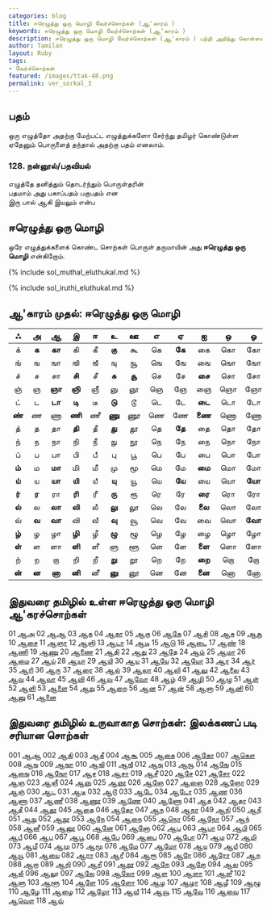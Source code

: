 ```yaml
---  
categories: blog  
title: ஈரெழுத்து ஒரு மொழி வேர்ச்சொற்கள் (ஆ'காரம் )
keywords: ஈரெழுத்து ஒரு மொழி வேர்ச்சொற்கள் (ஆ'காரம் )
description: ஈரெழுத்து ஒரு மொழி வேர்ச்சொற்கள் (ஆ'காரம் ) பற்றி அறிந்து கொள்ளலாம்.  
author: Tamilan  
layout: Ruby  
tags:  
- வேர்ச்சொற்கள்  
featured: /images/ttak-48.png  
permalink: ver_sorkal_3
---  
```


## பதம்  
ஒரு எழுத்தோ அதற்கு மேற்பட்ட எழுத்துக்களோ சேர்ந்து தமிழர் கொண்டுள்ள ஏதேனும் பொருளைத் தந்தால் அதற்கு பதம் எனலாம்.  
  

### 128. நன்னூல்/பதவியல்  
எழுத்தே தனித்தும் தொடர்ந்தும் பொருள்தரின்  
பதமாம் அது பகாப்பதம் பகுபதம் என  
இரு பால் ஆகி இயலும் என்ப  
  

## ஈரெழுத்து ஒரு மொழி  
ஒரே எழுத்துக்களைக் கொண்ட சொற்கள் பொருள் தருமாயின் அது **ஈரெழுத்து ஒரு மொழி** என்கிறோம்.  

{% include sol_muthal_eluthukal.md %}

{% include sol_iruthi_eluthukal.md %}

## ஆ'காரம் முதல்: ஈரெழுத்து ஒரு மொழி

ஃ|**அ**|**ஆ**|இ|ஈ|உ|ஊ|எ|ஏ|ஐ|ஒ|ஓ|ஔ
:-----:|:-----:|:-----:|:-----:|:-----:|:-----:|:-----:|:-----:|:-----:|:-----:|:-----:|:-----:|:-----:
க்|**க**|**கா**|கி|கீ|**கு**|கூ|கெ|**கே**|கை|கொ|கோ|கௌ
ங்|ங|ஙா|ஙி|ஙீ|ஙு|ஙூ|ஙெ|ஙே|ஙை|ஙொ|ஙோ|ஙௌ
ச்|ச|சா|**சி**|சீ|**சு**|**சூ**|செ|சே|**சை**|சொ|சோ|சௌ
ஞ்|ஞ|**ஞா**|**ஞி**|ஞீ|ஞு|ஞூ|ஞெ|ஞே|ஞை|ஞொ|ஞோ|ஞௌ
ட்|ட|**டா**|**டி**|டீ|**டு**|டூ|டெ|டே|**டை**|டொ|டோ|டௌ
**ண்**|ண|ணா|**ணி**|ணீ|**ணு**|ணூ|ணெ|ணே|**ணை**|ணொ|ணோ|ணௌ
த்|த|தா|**தி**|தீ|**து**|தூ|தெ|**தே**|தை|தொ|தோ|தௌ
ந்|ந|நா|நி|நீ|நு|நூ|நெ|நே|நை|நொ|நோ|நௌ
ப்|ப|பா|பி|பீ|பு|பூ|பெ|பே|பை|பொ|போ|பௌ
**ம்**|ம|**மா**|மி|மீ|மு|மூ|மெ|மே|**மை**|மொ|மோ|மௌ
**ய்**|ய|**யா**|**யி**|யீ|**யு**|யூ|யெ|**யே**|யை|யொ|**யோ**|யௌ
**ர்**|**ர**|ரா|**ரி**|ரீ|**ரு**|ரூ|ரெ|ரே|**ரை**|ரொ|ரோ|ரௌ
**ல்**|ல|**லா**|**லி**|லீ|**லு**|லூ|லெ|லே|**லை**|லொ|லோ|லௌ
வ்|**வ**|**வா**|வி|வீ|**வு**|வூ|வெ|வே|வை|வொ|**வோ**|வௌ
**ழ்**|ழ|ழா|**ழி**|ழீ|**ழு**|ழூ|ழெ|ழே|ழை|ழொ|ழோ|ழௌ
**ள்**|ள|ளா|**ளி**|ளீ|ளு|ளூ|ளெ|ளே|**ளை**|ளொ|ளோ|ளௌ
ற்|ற|றா|றி|றீ|**று**|றூ|றெ|றே|**றை**|றொ|றோ|றௌ
**ன்**|**ன**|**னா**|**னி**|னீ|**னு**|னூ|னெ|னே|**னை**|னொ|னோ|னௌ

## இதுவரை தமிழில் உள்ள ஈரெழுத்து ஒரு மொழி ஆ'கரச்சொற்கள்

01 [ஆஅ](https://thanithamizhakarathikalanjiyam.github.io/search/ஆஅ)
02 [ஆஆ](https://thanithamizhakarathikalanjiyam.github.io/search/ஆஆ)
03 [ஆக](https://thanithamizhakarathikalanjiyam.github.io/search/ஆக)
04 [ஆகா](https://thanithamizhakarathikalanjiyam.github.io/search/ஆகா)
05 [ஆகு](https://thanithamizhakarathikalanjiyam.github.io/search/ஆகு)
06 [ஆகே](https://thanithamizhakarathikalanjiyam.github.io/search/ஆகே)
07 [ஆசி](https://thanithamizhakarathikalanjiyam.github.io/search/ஆசி)
08 [ஆசு](https://thanithamizhakarathikalanjiyam.github.io/search/ஆசு)
09 [ஆசூ](https://thanithamizhakarathikalanjiyam.github.io/search/ஆசூ)
10 [ஆசை](https://thanithamizhakarathikalanjiyam.github.io/search/ஆசை)
11 [ஆஞா](https://thanithamizhakarathikalanjiyam.github.io/search/ஆஞா)
12 [ஆஞி](https://thanithamizhakarathikalanjiyam.github.io/search/ஆஞி)
13 [ஆடா](https://thanithamizhakarathikalanjiyam.github.io/search/ஆடா)
14 [ஆடி](https://thanithamizhakarathikalanjiyam.github.io/search/ஆடி)
15 [ஆடு](https://thanithamizhakarathikalanjiyam.github.io/search/ஆடு)
16 [ஆடை](https://thanithamizhakarathikalanjiyam.github.io/search/ஆடை)
17 [ஆண்](https://thanithamizhakarathikalanjiyam.github.io/search/ஆண்)
18 [ஆணி](https://thanithamizhakarathikalanjiyam.github.io/search/ஆணி)
19 [ஆணு](https://thanithamizhakarathikalanjiyam.github.io/search/ஆணு)
20 [ஆணை](https://thanithamizhakarathikalanjiyam.github.io/search/ஆணை)
21 [ஆதி](https://thanithamizhakarathikalanjiyam.github.io/search/ஆதி)
22 [ஆது](https://thanithamizhakarathikalanjiyam.github.io/search/ஆது)
23 [ஆதே](https://thanithamizhakarathikalanjiyam.github.io/search/ஆதே)
24 [ஆம்](https://thanithamizhakarathikalanjiyam.github.io/search/ஆம்)
25 [ஆமா](https://thanithamizhakarathikalanjiyam.github.io/search/ஆமா)
26 [ஆமை](https://thanithamizhakarathikalanjiyam.github.io/search/ஆமை)
27 [ஆய்](https://thanithamizhakarathikalanjiyam.github.io/search/ஆய்)
28 [ஆயா](https://thanithamizhakarathikalanjiyam.github.io/search/ஆயா)
29 [ஆயி](https://thanithamizhakarathikalanjiyam.github.io/search/ஆயி)
30 [ஆயு](https://thanithamizhakarathikalanjiyam.github.io/search/ஆயு)
31 [ஆயே](https://thanithamizhakarathikalanjiyam.github.io/search/ஆயே)
32 [ஆயோ](https://thanithamizhakarathikalanjiyam.github.io/search/ஆயோ)
33 [ஆர](https://thanithamizhakarathikalanjiyam.github.io/search/ஆர)
34 [ஆர்](https://thanithamizhakarathikalanjiyam.github.io/search/ஆர்)
35 [ஆரி](https://thanithamizhakarathikalanjiyam.github.io/search/ஆரி)
36 [ஆரு](https://thanithamizhakarathikalanjiyam.github.io/search/ஆரு)
37 [ஆரை](https://thanithamizhakarathikalanjiyam.github.io/search/ஆரை)
38 [ஆல்](https://thanithamizhakarathikalanjiyam.github.io/search/ஆல்)
39 [ஆலா](https://thanithamizhakarathikalanjiyam.github.io/search/ஆலா)
40 [ஆலி](https://thanithamizhakarathikalanjiyam.github.io/search/ஆலி)
41 [ஆலு](https://thanithamizhakarathikalanjiyam.github.io/search/ஆலு)
42 [ஆலை](https://thanithamizhakarathikalanjiyam.github.io/search/ஆலை)
43 [ஆவ](https://thanithamizhakarathikalanjiyam.github.io/search/ஆவ)
44 [ஆவா](https://thanithamizhakarathikalanjiyam.github.io/search/ஆவா)
45 [ஆவி](https://thanithamizhakarathikalanjiyam.github.io/search/ஆவி)
46 [ஆவு](https://thanithamizhakarathikalanjiyam.github.io/search/ஆவு)
47 [ஆவோ](https://thanithamizhakarathikalanjiyam.github.io/search/ஆவோ)
48 [ஆழ்](https://thanithamizhakarathikalanjiyam.github.io/search/ஆழ்)
49 [ஆழி](https://thanithamizhakarathikalanjiyam.github.io/search/ஆழி)
50 [ஆழு](https://thanithamizhakarathikalanjiyam.github.io/search/ஆழு)
51 [ஆள்](https://thanithamizhakarathikalanjiyam.github.io/search/ஆள்)
52 [ஆளி](https://thanithamizhakarathikalanjiyam.github.io/search/ஆளி)
53 [ஆளை](https://thanithamizhakarathikalanjiyam.github.io/search/ஆளை)
54 [ஆறு](https://thanithamizhakarathikalanjiyam.github.io/search/ஆறு)
55 [ஆறை](https://thanithamizhakarathikalanjiyam.github.io/search/ஆறை)
56 [ஆன](https://thanithamizhakarathikalanjiyam.github.io/search/ஆன)
57 [ஆன்](https://thanithamizhakarathikalanjiyam.github.io/search/ஆன்)
58 [ஆனா](https://thanithamizhakarathikalanjiyam.github.io/search/ஆனா)
59 [ஆனி](https://thanithamizhakarathikalanjiyam.github.io/search/ஆனி)
60 [ஆனு](https://thanithamizhakarathikalanjiyam.github.io/search/ஆனு)
61 [ஆனை](https://thanithamizhakarathikalanjiyam.github.io/search/ஆனை)
    
##  இதுவரை தமிழில் உருவாகாத சொற்கள்: இலக்கணப் படி சரியான சொற்கள்
    
001 [ஆஆ](https://thanithamizhakarathikalanjiyam.github.io/search/ஆஆ)
002 [ஆகி](https://thanithamizhakarathikalanjiyam.github.io/search/ஆகி)
003 [ஆகீ](https://thanithamizhakarathikalanjiyam.github.io/search/ஆகீ)
004 [ஆகூ](https://thanithamizhakarathikalanjiyam.github.io/search/ஆகூ)
005 [ஆகை](https://thanithamizhakarathikalanjiyam.github.io/search/ஆகை)
006 [ஆகோ](https://thanithamizhakarathikalanjiyam.github.io/search/ஆகோ)
007 [ஆகௌ](https://thanithamizhakarathikalanjiyam.github.io/search/ஆகௌ)
008 [ஆங](https://thanithamizhakarathikalanjiyam.github.io/search/ஆங)
009 [ஆஙா](https://thanithamizhakarathikalanjiyam.github.io/search/ஆஙா)
010 [ஆஙி](https://thanithamizhakarathikalanjiyam.github.io/search/ஆஙி)
011 [ஆஙீ](https://thanithamizhakarathikalanjiyam.github.io/search/ஆஙீ)
012 [ஆஙு](https://thanithamizhakarathikalanjiyam.github.io/search/ஆஙு)
013 [ஆஙூ](https://thanithamizhakarathikalanjiyam.github.io/search/ஆஙூ)
014 [ஆஙே](https://thanithamizhakarathikalanjiyam.github.io/search/ஆஙே)
015 [ஆஙை](https://thanithamizhakarathikalanjiyam.github.io/search/ஆஙை)
016 [ஆஙோ](https://thanithamizhakarathikalanjiyam.github.io/search/ஆஙோ)
017 [ஆச](https://thanithamizhakarathikalanjiyam.github.io/search/ஆச)
018 [ஆசா](https://thanithamizhakarathikalanjiyam.github.io/search/ஆசா)
019 [ஆசீ](https://thanithamizhakarathikalanjiyam.github.io/search/ஆசீ)
020 [ஆசே](https://thanithamizhakarathikalanjiyam.github.io/search/ஆசே)
021 [ஆசோ](https://thanithamizhakarathikalanjiyam.github.io/search/ஆசோ)
022 [ஆஞ](https://thanithamizhakarathikalanjiyam.github.io/search/ஆஞ)
023 [ஆஞீ](https://thanithamizhakarathikalanjiyam.github.io/search/ஆஞீ)
024 [ஆஞு](https://thanithamizhakarathikalanjiyam.github.io/search/ஆஞு)
025 [ஆஞூ](https://thanithamizhakarathikalanjiyam.github.io/search/ஆஞூ)
026 [ஆஞே](https://thanithamizhakarathikalanjiyam.github.io/search/ஆஞே)
027 [ஆஞை](https://thanithamizhakarathikalanjiyam.github.io/search/ஆஞை)
028 [ஆஞோ](https://thanithamizhakarathikalanjiyam.github.io/search/ஆஞோ)
029 [ஆஞ்](https://thanithamizhakarathikalanjiyam.github.io/search/ஆஞ்)
030 [ஆட](https://thanithamizhakarathikalanjiyam.github.io/search/ஆட)
031 [ஆடீ](https://thanithamizhakarathikalanjiyam.github.io/search/ஆடீ)
032 [ஆடூ](https://thanithamizhakarathikalanjiyam.github.io/search/ஆடூ)
033 [ஆடே](https://thanithamizhakarathikalanjiyam.github.io/search/ஆடே)
034 [ஆடோ](https://thanithamizhakarathikalanjiyam.github.io/search/ஆடோ)
035 [ஆண](https://thanithamizhakarathikalanjiyam.github.io/search/ஆண)
036 [ஆணா](https://thanithamizhakarathikalanjiyam.github.io/search/ஆணா)
037 [ஆணீ](https://thanithamizhakarathikalanjiyam.github.io/search/ஆணீ)
038 [ஆணூ](https://thanithamizhakarathikalanjiyam.github.io/search/ஆணூ)
039 [ஆணே](https://thanithamizhakarathikalanjiyam.github.io/search/ஆணே)
040 [ஆணோ](https://thanithamizhakarathikalanjiyam.github.io/search/ஆணோ)
041 [ஆத](https://thanithamizhakarathikalanjiyam.github.io/search/ஆத)
042 [ஆதா](https://thanithamizhakarathikalanjiyam.github.io/search/ஆதா)
043 [ஆதீ](https://thanithamizhakarathikalanjiyam.github.io/search/ஆதீ)
044 [ஆதூ](https://thanithamizhakarathikalanjiyam.github.io/search/ஆதூ)
045 [ஆதை](https://thanithamizhakarathikalanjiyam.github.io/search/ஆதை)
046 [ஆதோ](https://thanithamizhakarathikalanjiyam.github.io/search/ஆதோ)
047 [ஆந](https://thanithamizhakarathikalanjiyam.github.io/search/ஆந)
048 [ஆநா](https://thanithamizhakarathikalanjiyam.github.io/search/ஆநா)
049 [ஆநி](https://thanithamizhakarathikalanjiyam.github.io/search/ஆநி)
050 [ஆநீ](https://thanithamizhakarathikalanjiyam.github.io/search/ஆநீ)
051 [ஆநு](https://thanithamizhakarathikalanjiyam.github.io/search/ஆநு)
052 [ஆநூ](https://thanithamizhakarathikalanjiyam.github.io/search/ஆநூ)
053 [ஆநே](https://thanithamizhakarathikalanjiyam.github.io/search/ஆநே)
054 [ஆநை](https://thanithamizhakarathikalanjiyam.github.io/search/ஆநை)
055 [ஆநொ](https://thanithamizhakarathikalanjiyam.github.io/search/ஆநொ)
056 [ஆநோ](https://thanithamizhakarathikalanjiyam.github.io/search/ஆநோ)
057 [ஆந்](https://thanithamizhakarathikalanjiyam.github.io/search/ஆந்)
058 [ஆனீ](https://thanithamizhakarathikalanjiyam.github.io/search/ஆனீ)
059 [ஆனூ](https://thanithamizhakarathikalanjiyam.github.io/search/ஆனூ)
060 [ஆனே](https://thanithamizhakarathikalanjiyam.github.io/search/ஆனே)
061 [ஆனோ](https://thanithamizhakarathikalanjiyam.github.io/search/ஆனோ)
062 [ஆப](https://thanithamizhakarathikalanjiyam.github.io/search/ஆப)
063 [ஆபா](https://thanithamizhakarathikalanjiyam.github.io/search/ஆபா)
064 [ஆபி](https://thanithamizhakarathikalanjiyam.github.io/search/ஆபி)
065 [ஆபீ](https://thanithamizhakarathikalanjiyam.github.io/search/ஆபீ)
066 [ஆபு](https://thanithamizhakarathikalanjiyam.github.io/search/ஆபு)
067 [ஆபூ](https://thanithamizhakarathikalanjiyam.github.io/search/ஆபூ)
068 [ஆபே](https://thanithamizhakarathikalanjiyam.github.io/search/ஆபே)
069 [ஆபை](https://thanithamizhakarathikalanjiyam.github.io/search/ஆபை)
070 [ஆபோ](https://thanithamizhakarathikalanjiyam.github.io/search/ஆபோ)
071 [ஆம](https://thanithamizhakarathikalanjiyam.github.io/search/ஆம)
072 [ஆமி](https://thanithamizhakarathikalanjiyam.github.io/search/ஆமி)
073 [ஆமீ](https://thanithamizhakarathikalanjiyam.github.io/search/ஆமீ)
074 [ஆமு](https://thanithamizhakarathikalanjiyam.github.io/search/ஆமு)
075 [ஆமூ](https://thanithamizhakarathikalanjiyam.github.io/search/ஆமூ)
076 [ஆமே](https://thanithamizhakarathikalanjiyam.github.io/search/ஆமே)
077 [ஆமோ](https://thanithamizhakarathikalanjiyam.github.io/search/ஆமோ)
078 [ஆய](https://thanithamizhakarathikalanjiyam.github.io/search/ஆய)
079 [ஆயீ](https://thanithamizhakarathikalanjiyam.github.io/search/ஆயீ)
080 [ஆயூ](https://thanithamizhakarathikalanjiyam.github.io/search/ஆயூ)
081 [ஆயை](https://thanithamizhakarathikalanjiyam.github.io/search/ஆயை)
082 [ஆரா](https://thanithamizhakarathikalanjiyam.github.io/search/ஆரா)
083 [ஆரீ](https://thanithamizhakarathikalanjiyam.github.io/search/ஆரீ)
084 [ஆரூ](https://thanithamizhakarathikalanjiyam.github.io/search/ஆரூ)
085 [ஆரே](https://thanithamizhakarathikalanjiyam.github.io/search/ஆரே)
086 [ஆரோ](https://thanithamizhakarathikalanjiyam.github.io/search/ஆரோ)
087 [ஆற](https://thanithamizhakarathikalanjiyam.github.io/search/ஆற)
088 [ஆறா](https://thanithamizhakarathikalanjiyam.github.io/search/ஆறா)
089 [ஆறி](https://thanithamizhakarathikalanjiyam.github.io/search/ஆறி)
090 [ஆறீ](https://thanithamizhakarathikalanjiyam.github.io/search/ஆறீ)
091 [ஆறூ](https://thanithamizhakarathikalanjiyam.github.io/search/ஆறூ)
092 [ஆறே](https://thanithamizhakarathikalanjiyam.github.io/search/ஆறே)
093 [ஆறோ](https://thanithamizhakarathikalanjiyam.github.io/search/ஆறோ)
094 [ஆல](https://thanithamizhakarathikalanjiyam.github.io/search/ஆல)
095 [ஆலீ](https://thanithamizhakarathikalanjiyam.github.io/search/ஆலீ)
096 [ஆலூ](https://thanithamizhakarathikalanjiyam.github.io/search/ஆலூ)
097 [ஆலே](https://thanithamizhakarathikalanjiyam.github.io/search/ஆலே)
098 [ஆலோ](https://thanithamizhakarathikalanjiyam.github.io/search/ஆலோ)
099 [ஆள](https://thanithamizhakarathikalanjiyam.github.io/search/ஆள)
100 [ஆளா](https://thanithamizhakarathikalanjiyam.github.io/search/ஆளா)
101 [ஆளீ](https://thanithamizhakarathikalanjiyam.github.io/search/ஆளீ)
102 [ஆளு](https://thanithamizhakarathikalanjiyam.github.io/search/ஆளு)
103 [ஆளூ](https://thanithamizhakarathikalanjiyam.github.io/search/ஆளூ)
104 [ஆளே](https://thanithamizhakarathikalanjiyam.github.io/search/ஆளே)
105 [ஆளோ](https://thanithamizhakarathikalanjiyam.github.io/search/ஆளோ)
106 [ஆழ](https://thanithamizhakarathikalanjiyam.github.io/search/ஆழ)
107 [ஆழா](https://thanithamizhakarathikalanjiyam.github.io/search/ஆழா)
108 [ஆழீ](https://thanithamizhakarathikalanjiyam.github.io/search/ஆழீ)
109 [ஆழூ](https://thanithamizhakarathikalanjiyam.github.io/search/ஆழூ)
110 [ஆழே](https://thanithamizhakarathikalanjiyam.github.io/search/ஆழே)
111 [ஆழை](https://thanithamizhakarathikalanjiyam.github.io/search/ஆழை)
112 [ஆழோ](https://thanithamizhakarathikalanjiyam.github.io/search/ஆழோ)
113 [ஆவீ](https://thanithamizhakarathikalanjiyam.github.io/search/ஆவீ)
114 [ஆவூ](https://thanithamizhakarathikalanjiyam.github.io/search/ஆவூ)
115 [ஆவே](https://thanithamizhakarathikalanjiyam.github.io/search/ஆவே)
116 [ஆவை](https://thanithamizhakarathikalanjiyam.github.io/search/ஆவை)
117 [ஆவௌ](https://thanithamizhakarathikalanjiyam.github.io/search/ஆவௌ)
118 [ஆவ்](https://thanithamizhakarathikalanjiyam.github.io/search/ஆவ்)